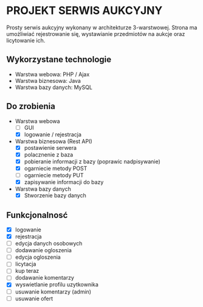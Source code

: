 # PROJEKT SERWIS AUKCYJNY

Prosty serwis aukcyjny wykonany w architekturze 3-warstwowej. Strona ma umożliwiać rejestrowanie się, wystawianie przedmiotów na aukcje oraz licytowanie ich. 

## Wykorzystane technologie
- Warstwa webowa: PHP / Ajax
- Warstwa biznesowa: Java
- Warstwa bazy danych: MySQL

## Do zrobienia
- Warstwa webowa
  - [ ] GUI
  - [x] logowanie / rejestracja
- Warstwa biznesowa (Rest API)
  - [x] postawienie serwera
  - [x] polacznenie z baza
  - [x] pobieranie informacji z bazy (poprawic nadpisywanie)
  - [x] ogarniecie metody POST
  - [ ] ogarniecie metody PUT
  - [x] zapisywanie informacji do bazy
- Warstwa bazy danych
  - [x] Stworzenie bazy danych

## Funkcjonalnosć
- [x] logowanie
- [x] rejestracja
- [ ] edycja danych osobowych
- [ ] dodawanie ogloszenia
- [ ] edycja ogloszenia
- [ ] licytacja
- [ ] kup teraz
- [ ] dodawanie komentarzy
- [x] wyswietlanie profilu uzytkownika
- [ ] usuwanie komentarzy (admin)
- [ ] usuwanie ofert
